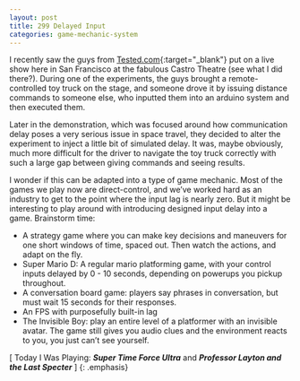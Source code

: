 ```yaml
---
layout: post
title: 299 Delayed Input
categories: game-mechanic-system
---
```

I recently saw the guys from [Tested.com](http://www.tested.com){:target="_blank"} put on a live show here in San Francisco at the fabulous Castro Theatre (see what I did there?).  During one of the experiments, the guys brought a remote-controlled toy truck on the stage, and someone drove it by issuing distance commands to someone else, who inputted them into an arduino system and then executed them.

Later in the demonstration, which was focused around how communication delay poses a very serious issue in space travel, they decided to alter the experiment to inject a little bit of simulated delay.  It was, maybe obviously, much more difficult for the driver to navigate the toy truck correctly with such a large gap between giving commands and seeing results.

I wonder if this can be adapted into a type of game mechanic.  Most of the games we play now are direct-control, and we’ve worked hard as an industry to get to the point where the input lag is nearly zero.  But it might be interesting to play around with introducing designed input delay into a game.  Brainstorm time:

- A strategy game where you can make key decisions and maneuvers for one short windows of time, spaced out.  Then watch the actions, and adapt on the fly.
- Super Mario D: A regular mario platforming game, with your control inputs delayed by 0 - 10 seconds, depending on powerups you pickup throughout.
- A conversation board game: players say phrases in conversation, but must wait 15 seconds for their responses.
- An FPS with purposefully built-in lag
- The Invisible Boy: play an entire level of a platformer with an invisible avatar.  The game still gives you audio clues and the environment reacts to you, you just can’t see yourself.

[ Today I Was Playing: ***Super Time Force Ultra*** and ***Professor Layton and the Last Specter*** ]
{: .emphasis}

